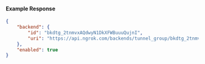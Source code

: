 <!-- Code generated for API Clients. DO NOT EDIT. -->

#### Example Response

```json
{
	"backend": {
		"id": "bkdtg_2tnmvxAQdwyN1DkXFWBuuuQujnI",
		"uri": "https://api.ngrok.com/backends/tunnel_group/bkdtg_2tnmvxAQdwyN1DkXFWBuuuQujnI"
	},
	"enabled": true
}
```
